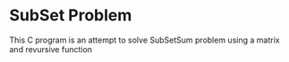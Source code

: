 # SubSet Problem

This C program is an attempt to solve SubSetSum problem using a matrix and revursive function
